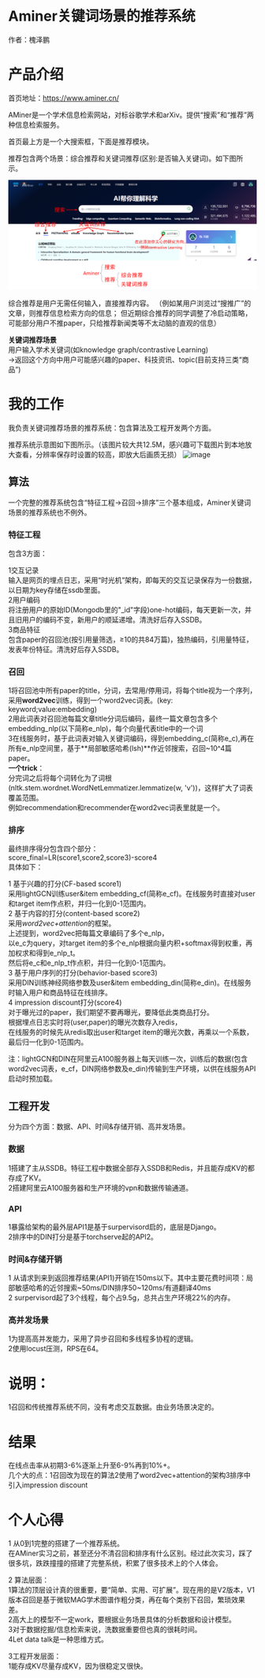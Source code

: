 # Aminer关键词场景的推荐系统
作者：槐泽鹏

# 产品介绍
首页地址：https://www.aminer.cn/

AMiner是一个学术信息检索网站，对标谷歌学术和arXiv。提供“搜索”和“推荐”两种信息检索服务。

首页最上方是一个大搜索框，下面是推荐模块。

推荐包含两个场景：综合推荐和关键词推荐(区别:是否输入关键词)。如下图所示。

![image](https://github.com/huaizepeng2020/Aminer-recommender-system-with-keywords/blob/main/figure/introduction1.png)

综合推荐是用户无需任何输入，直接推荐内容。
（例如某用户浏览过“搜推广”的文章，则推荐信息检索方向的信息；
但近期综合推荐的同学调整了冷启动策略，可能部分用户不推paper，只给推荐新闻类等不太动脑的直观的信息）

**关键词推荐场景**<br />
用户输入学术关键词(如knowledge graph/contrastive Learning)<br />
→返回这个方向中用户可能感兴趣的paper、科技资讯、topic(目前支持三类“商品”)

# 我的工作
我负责关键词推荐场景的推荐系统：包含算法及工程开发两个方面。

推荐系统示意图如下图所示。（该图片较大共12.5M，感兴趣可下载图片到本地放大查看，分辨率保存时设置的较高，即放大后画质无损）
![image](https://github.com/huaizepeng2020/Aminer-recommender-system-with-keywords/blob/main/figure/Aminer_keywords_RS_2021.12.11_wrapper.jpg)

## 算法
一个完整的推荐系统包含“特征工程→召回→排序”三个基本组成，Aminer关键词场景的推荐系统也不例外。

### 特征工程
包含3方面：

1交互记录<br />
输入是网页的埋点日志，采用“时光机”架构，即每天的交互记录保存为一份数据，以日期为key存储在ssdb里面。<br />
2用户编码<br />
将注册用户的原始ID(Mongodb里的"_id"字段)one-hot编码，每天更新一次，并且旧用户的编码不变，新用户的顺延递增。清洗好后存入SSDB。<br />
3商品特征<br />
包含paper的召回池(按引用量筛选，≥10的共84万篇)，独热编码，引用量特征，发表年份特征。清洗好后存入SSDB。<br />

### 召回
1将召回池中所有paper的title，分词，去常用/停用词，将每个title视为一个序列，采用**word2vec**训练，得到一个word2vec词表。(key: keyword;value:embedding)<br />
2用此词表对召回池每篇文章title分词后编码，最终一篇文章包含多个embedding_nlp(以下简称e_nlp)，每个向量代表title中的一个词<br />
3在线服务时，基于此词表对输入关键词编码，得到embedding_c(简称e_c),再在所有e_nlp空间里，基于**局部敏感哈希(lsh)**作近邻搜索，召回~10^4篇paper。<br />
**一个trick**：<br />
分完词之后将每个词转化为了词根(nltk.stem.wordnet.WordNetLemmatizer.lemmatize(w, 'v'))，这样扩大了词表覆盖范围。<br />
例如recommendation和recommender在word2vec词表里就是一个。<br />

### 排序
最终排序得分包含四个部分：<br />
score_final=LR(score1,score2,score3)-score4 <br />
具体如下：<br />

1 基于兴趣的打分(CF-based score1)<br />
采用lightGCN训练user&item embedding_cf(简称e_cf)。在线服务时直接对user和target item作点积，并归一化到0-1范围内。<br />
2 基于内容的打分(content-based score2)<br />
采用*word2vec+attention*的框架。<br />
上述提到，word2vec把每篇文章编码了多个e_nlp，<br />
以e_c为query，对target item的多个e_nlp根据向量内积+softmax得到权重，再加权求和得到e_nlp_t。<br />
然后将e_c和e_nlp_t作点积，并归一化到0-1范围内。<br />
3 基于用户序列的打分(behavior-based score3)<br />
采用DIN训练神经网络参数及user&item embedding_din(简称e_din)。在线服务时输入用户和商品特征在线排序。<br />
4 impression discount打分(score4)<br />
对于曝光过的paper，我们期望不要再曝光，要降低此类商品打分。<br />
根据埋点日志实时将(user,paper)的曝光次数存入redis，<br />
在线服务的时候先从redis取出user和target item的曝光次数，再乘以一个系数，最后归一化到0-1范围内。<br />

注：lightGCN和DIN在阿里云A100服务器上每天训练一次，训练后的数据(包含word2vec词表，e_cf，DIN网络参数及e_din)传输到生产环境，以供在线服务API启动时预加载。

## 工程开发
分为四个方面：数据、API、时间&存储开销、高并发场景。<br />
### 数据
1搭建了主从SSDB。特征工程中数据全部存入SSDB和Redis，并且能存成KV的都存成了KV。<br />
2搭建阿里云A100服务器和生产环境的vpn和数据传输通道。<br />
### API
1暴露给架构的最外层API1是基于surpervisord启的，底层是Django。<br />
2排序中的DIN打分是基于torchserve起的API2。
### 时间&存储开销
1 从请求到来到返回推荐结果(API1)开销在150ms以下。其中主要花费时间项：局部敏感哈希的近邻搜索~50ms/DIN排序50~120ms/有道翻译40ms<br />
2 surpervisord起了3个线程，每个占9.5g，总共占生产环境22%的内存。
### 高并发场景
1为提高高并发能力，采用了异步召回和多线程多协程的逻辑。<br />
2使用locust压测，RPS在64。

# 说明：<br />
1召回和传统推荐系统不同，没有考虑交互数据。由业务场景决定的。

# 结果
在线点击率从初期3-6%逐渐上升至6-9%再到10%+。<br />
几个大的点：1召回改为现在的算法2使用了word2vec+attention的架构3排序中引入impression discount<br />

# 个人心得
1 从0到1完整的搭建了一个推荐系统。<br />
在AMiner实习之前，甚至还分不清召回和排序有什么区别。经过此次实习，踩了很多坑，跌跌撞撞的搭建了完整系统，积累了很多技术上的个人体会。<br />

2 算法层面：<br />
1算法的顶层设计真的很重要，要“简单、实用、可扩展”。现在用的是V2版本，V1版本召回是基于微软MAG学术图谱作粗分类，再在每个类别下召回，繁琐效果差。<br />
2高大上的模型不一定work，要根据业务场景具体的分析数据和设计模型。<br />
3对于数据挖掘/信息检索来说，洗数据重要但也真的很耗时间。<br />
4Let data talk是一种思维方式。<br />

3工程开发层面：<br />
1能存成KV尽量存成KV，因为很稳定又很快。<br />

